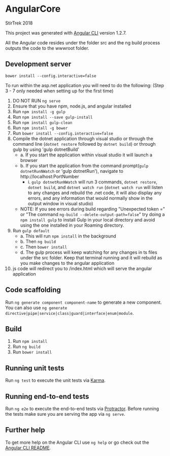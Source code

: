 # AngularCore
StirTrek 2018

This project was generated with [Angular CLI](https://github.com/angular/angular-cli) version 1.2.7.

All the Angular code resides under the folder src and the ng build process outputs the code to the wwwroot folder.


## Development server
`bower install --config.interactive=false`

To run within the asp.net application you will need to do the following: (Step 3 - 7 only needed when setting up for the first time)
1. DO NOT RUN `ng serve`
2. Ensure that you have npm, node.js, and angular installed
3. Run `npm install -g gulp`
4. Run `npm install --save gulp-install`
5. Run `npm install gulp-clean`
6. Run `npm install -g bower`
7. Run `bower install --config.interactive=false`
8. Compile the dotnet application through visual studio or through the command line (`dotnet restore` followed by `dotnet build`) or through gulp by using 'gulp dotnetBuild'
    * a. If you start the application within visual studio it will launch a browser
    * b. If you start the application from the command prompt(`gulp dotnetRunNWatch` or 'gulp dotnetRun'), navigate to http://localhost:PortNumber
        * i. `gulp dotnetRunNWatch` will run 3 commands, `dotnet restore`, `dotnet build`, and `dotnet watch run` (`dotnet watch run` will listen to any changes and rebuild the .net code, it will also display any errors, and any information that would normally show in the output window in visual studio)
    * NOTE: If you see errors during build regarding "Unexpected token =" or "The command `ng-build --delete-output-path=false`" try doing a `npm install gulp` to install Gulp in your local directory and avoid using the one installed in your Roaming directory.
9. Run `gulp default`
    * a. This will run `npm install` in the background
    * b. Then `ng build`
    * c. Then `bower install` 
    * d. The gulp process will keep watching for any changes in ts files under the src folder. Keep that terminal running and it will rebuild as you make changes to the angular application
10. js code will redirect you to /index.html which will serve the angular application

## Code scaffolding

Run `ng generate component component-name` to generate a new component. You can also use `ng generate directive|pipe|service|class|guard|interface|enum|module`.

## Build

1. Run `npm install`
2. Run `ng build`
3. Run `bower install`

## Running unit tests

Run `ng test` to execute the unit tests via [Karma](https://karma-runner.github.io).

## Running end-to-end tests

Run `ng e2e` to execute the end-to-end tests via [Protractor](http://www.protractortest.org/).
Before running the tests make sure you are serving the app via `ng serve`.

## Further help

To get more help on the Angular CLI use `ng help` or go check out the [Angular CLI README](https://github.com/angular/angular-cli/blob/master/README.md).
